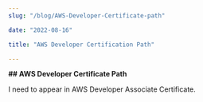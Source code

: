 ```yaml
---
slug: "/blog/AWS-Developer-Certificate-path"

date: "2022-08-16"

title: "AWS Developer Certification Path"

---
```


**## AWS Developer Certificate Path**

I need to appear in AWS Developer Associate Certificate.  

